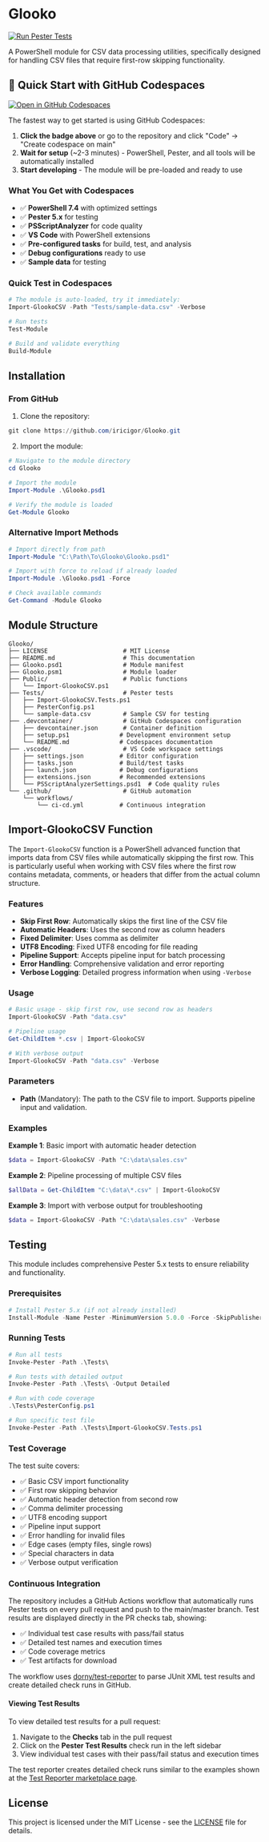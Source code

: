 # Glooko

[![Run Pester Tests](https://github.com/iricigor/Glooko/actions/workflows/test.yml/badge.svg)](https://github.com/iricigor/Glooko/actions/workflows/test.yml)

A PowerShell module for CSV data processing utilities, specifically designed for handling CSV files that require first-row skipping functionality.

## 🚀 Quick Start with GitHub Codespaces

[![Open in GitHub Codespaces](https://github.com/codespaces/badge.svg)](https://github.com/codespaces/new?hide_repo_select=true&ref=main&repo=iricigor/Glooko)

The fastest way to get started is using GitHub Codespaces:

1. **Click the badge above** or go to the repository and click "Code" → "Create codespace on main"
2. **Wait for setup** (~2-3 minutes) - PowerShell, Pester, and all tools will be automatically installed
3. **Start developing** - The module will be pre-loaded and ready to use

### What You Get with Codespaces
- ✅ **PowerShell 7.4** with optimized settings
- ✅ **Pester 5.x** for testing
- ✅ **PSScriptAnalyzer** for code quality
- ✅ **VS Code** with PowerShell extensions
- ✅ **Pre-configured tasks** for build, test, and analysis
- ✅ **Debug configurations** ready to use
- ✅ **Sample data** for testing

### Quick Test in Codespaces
```powershell
# The module is auto-loaded, try it immediately:
Import-GlookoCSV -Path "Tests/sample-data.csv" -Verbose

# Run tests
Test-Module

# Build and validate everything
Build-Module
```

## Installation

### From GitHub

1. Clone the repository:
```powershell
git clone https://github.com/iricigor/Glooko.git
```

2. Import the module:
```powershell
# Navigate to the module directory
cd Glooko

# Import the module
Import-Module .\Glooko.psd1

# Verify the module is loaded
Get-Module Glooko
```

### Alternative Import Methods

```powershell
# Import directly from path
Import-Module "C:\Path\To\Glooko\Glooko.psd1"

# Import with force to reload if already loaded
Import-Module .\Glooko.psd1 -Force

# Check available commands
Get-Command -Module Glooko
```

## Module Structure

```
Glooko/
├── LICENSE                     # MIT License
├── README.md                   # This documentation
├── Glooko.psd1                 # Module manifest
├── Glooko.psm1                 # Module loader
├── Public/                     # Public functions
│   └── Import-GlookoCSV.ps1
├── Tests/                      # Pester tests
│   ├── Import-GlookoCSV.Tests.ps1
│   ├── PesterConfig.ps1
│   └── sample-data.csv         # Sample CSV for testing
├── .devcontainer/              # GitHub Codespaces configuration
│   ├── devcontainer.json       # Container definition
│   ├── setup.ps1              # Development environment setup
│   └── README.md              # Codespaces documentation
├── .vscode/                    # VS Code workspace settings
│   ├── settings.json          # Editor configuration
│   ├── tasks.json             # Build/test tasks
│   ├── launch.json            # Debug configurations
│   ├── extensions.json        # Recommended extensions
│   └── PSScriptAnalyzerSettings.psd1  # Code quality rules
└── .github/                    # GitHub automation
    └── workflows/
        └── ci-cd.yml          # Continuous integration
```

## Import-GlookoCSV Function

The `Import-GlookoCSV` function is a PowerShell advanced function that imports data from CSV files while automatically skipping the first row. This is particularly useful when working with CSV files where the first row contains metadata, comments, or headers that differ from the actual column structure.

### Features

- **Skip First Row**: Automatically skips the first line of the CSV file
- **Automatic Headers**: Uses the second row as column headers
- **Fixed Delimiter**: Uses comma as delimiter
- **UTF8 Encoding**: Fixed UTF8 encoding for file reading
- **Pipeline Support**: Accepts pipeline input for batch processing
- **Error Handling**: Comprehensive validation and error reporting
- **Verbose Logging**: Detailed progress information when using `-Verbose`

### Usage

```powershell
# Basic usage - skip first row, use second row as headers
Import-GlookoCSV -Path "data.csv"

# Pipeline usage
Get-ChildItem *.csv | Import-GlookoCSV

# With verbose output
Import-GlookoCSV -Path "data.csv" -Verbose
```

### Parameters

- **Path** (Mandatory): The path to the CSV file to import. Supports pipeline input and validation.

### Examples

**Example 1**: Basic import with automatic header detection
```powershell
$data = Import-GlookoCSV -Path "C:\data\sales.csv"
```

**Example 2**: Pipeline processing of multiple CSV files
```powershell
$allData = Get-ChildItem "C:\data\*.csv" | Import-GlookoCSV
```

**Example 3**: Import with verbose output for troubleshooting
```powershell
$data = Import-GlookoCSV -Path "C:\data\sales.csv" -Verbose
```

## Testing

This module includes comprehensive Pester 5.x tests to ensure reliability and functionality.

### Prerequisites

```powershell
# Install Pester 5.x (if not already installed)
Install-Module -Name Pester -MinimumVersion 5.0.0 -Force -SkipPublisherCheck
```

### Running Tests

```powershell
# Run all tests
Invoke-Pester -Path .\Tests\

# Run tests with detailed output
Invoke-Pester -Path .\Tests\ -Output Detailed

# Run with code coverage
.\Tests\PesterConfig.ps1

# Run specific test file
Invoke-Pester -Path .\Tests\Import-GlookoCSV.Tests.ps1
```

### Test Coverage

The test suite covers:
- ✅ Basic CSV import functionality
- ✅ First row skipping behavior
- ✅ Automatic header detection from second row
- ✅ Comma delimiter processing
- ✅ UTF8 encoding support
- ✅ Pipeline input support
- ✅ Error handling for invalid files
- ✅ Edge cases (empty files, single rows)
- ✅ Special characters in data
- ✅ Verbose output verification

### Continuous Integration

The repository includes a GitHub Actions workflow that automatically runs Pester tests on every pull request and push to the main/master branch. Test results are displayed directly in the PR checks tab, showing:

- ✅ Individual test case results with pass/fail status
- ✅ Detailed test names and execution times
- ✅ Code coverage metrics
- ✅ Test artifacts for download

The workflow uses [dorny/test-reporter](https://github.com/dorny/test-reporter) to parse JUnit XML test results and create detailed check runs in GitHub.

#### Viewing Test Results

To view detailed test results for a pull request:

1. Navigate to the **Checks** tab in the pull request
2. Click on the **Pester Test Results** check run in the left sidebar
3. View individual test cases with their pass/fail status and execution times

The test reporter creates detailed check runs similar to the examples shown at the [Test Reporter marketplace page](https://github.com/marketplace/actions/test-reporter).

## License

This project is licensed under the MIT License - see the [LICENSE](LICENSE) file for details.